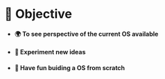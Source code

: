 # 🏹 Objective  

- #### 🌍 To see perspective of the current OS available
- #### 🚀 Experiment new ideas
- #### 🎨 Have fun buiding a OS from scratch